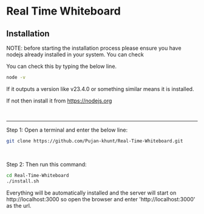 # Real Time Whiteboard

## Installation
NOTE: before starting the installation process please ensure you have nodejs already installed in your system. You can check 

You can check this by typing the below line.
```bash
node -v
```

If it outputs a version like v23.4.0 or something similar means it is installed. 

If not then install it from https://nodejs.org

<br>

---

Step 1: Open a terminal and enter the below line:
```bash
git clone https://github.com/Pujan-khunt/Real-Time-Whiteboard.git
```

<br/>

Step 2: Then run this command:
```bash
cd Real-Time-Whiteboard
./install.sh
```

Everything will be automatically installed and the server will start on http://localhost:3000 so open the browser and 
enter 'http://localhost:3000' as the url.
